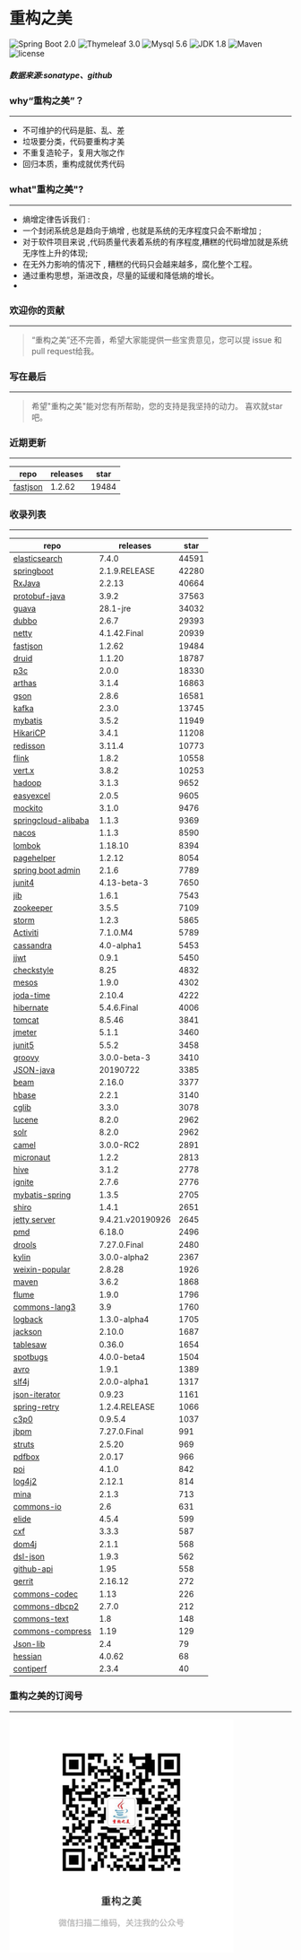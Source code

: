 # 重构之美
![Spring Boot 2.0](https://img.shields.io/badge/Spring%20Boot-2.0-brightgreen.svg)
![Thymeleaf 3.0](https://img.shields.io/badge/Thymeleaf-3.0-yellow.svg)
![Mysql 5.6](https://img.shields.io/badge/Mysql-5.6-blue.svg)
![JDK 1.8](https://img.shields.io/badge/JDK-1.8-brightgreen.svg)
![Maven](https://img.shields.io/badge/Maven-3.5.0-yellowgreen.svg)
![license](https://img.shields.io/badge/license-Apache%202-blue.svg)
##### 数据来源:sonatype、github

### why“重构之美”？
--- 
- 不可维护的代码是脏、乱、差
- 垃圾要分类，代码要重构才美
- 不重复造轮子，复用大咖之作
- 回归本质，重构成就优秀代码


### what"重构之美"?
---
- 熵增定律告诉我们 :
- 一个封闭系统总是趋向于熵增 , 也就是系统的无序程度只会不断增加 ;
- 对于软件项目来说 ,代码质量代表着系统的有序程度,糟糕的代码增加就是系统无序性上升的体现;
- 在无外力影响的情况下 , 糟糕的代码只会越来越多，腐化整个工程。
- 通过重构思想，渐进改良，尽量的延缓和降低熵的增长。
- 


### 欢迎你的贡献
---
> “重构之美”还不完善，希望大家能提供一些宝贵意见，您可以提 issue 和 pull request给我。


### 写在最后
---
> 希望"重构之美"能对您有所帮助，您的支持是我坚持的动力。
> 喜欢就star吧。


### 近期更新
---
repo | releases | star
---|---|---
[fastjson](https://github.com/alibaba/fastjson) | 1.2.62 | 19484

### 收录列表
---
repo | releases | star
---|---|---
[elasticsearch](https://github.com/elastic/elasticsearch) | 7.4.0 | 44591 
[springboot](https://github.com/spring-projects/spring-boot) | 2.1.9.RELEASE | 42280 
[RxJava](https://github.com/ReactiveX/RxJava) | 2.2.13 | 40664 
[protobuf-java](https://github.com/protocolbuffers/protobuf) | 3.9.2 | 37563 
[guava](https://github.com/google/guava) | 28.1-jre | 34032 
[dubbo](https://github.com/apache/incubator-dubbo) | 2.6.7 | 29393 
[netty](https://github.com/netty/netty) | 4.1.42.Final | 20939 
[fastjson](https://github.com/alibaba/fastjson) | 1.2.62 | 19484 
[druid](https://github.com/alibaba/druid) | 1.1.20 | 18787 
[p3c](https://github.com/alibaba/p3c) | 2.0.0 | 18330 
[arthas](https://github.com/alibaba/arthas) | 3.1.4 | 16863 
[gson](https://github.com/google/gson) | 2.8.6 | 16581 
[kafka](https://github.com/apache/kafka) | 2.3.0 | 13745 
[mybatis](https://github.com/mybatis/mybatis-3) | 3.5.2 | 11949 
[HikariCP](https://github.com/brettwooldridge/HikariCP) | 3.4.1 | 11208 
[redisson](https://github.com/redisson/redisson) | 3.11.4 | 10773 
[flink](https://github.com/apache/flink) | 1.8.2 | 10558 
[vert.x](https://github.com/eclipse-vertx/vert.x) | 3.8.2 | 10253 
[hadoop](https://github.com/apache/hadoop) | 3.1.3 | 9652 
[easyexcel](https://github.com/alibaba/easyexcel) | 2.0.5 | 9605 
[mockito](https://github.com/mockito/mockito) | 3.1.0 | 9476 
[springcloud-alibaba](https://github.com/spring-cloud-incubator/spring-cloud-alibaba) | 1.1.3 | 9369 
[nacos](https://github.com/alibaba/nacos) | 1.1.3 | 8590 
[lombok](https://github.com/rzwitserloot/lombok) | 1.18.10 | 8394 
[pagehelper](https://github.com/pagehelper/Mybatis-PageHelper) | 1.2.12 | 8054 
[spring boot admin](https://github.com/codecentric/spring-boot-admin) | 2.1.6 | 7789 
[junit4](https://github.com/junit-team/junit4) | 4.13-beta-3 | 7650 
[jib](https://github.com/GoogleContainerTools/jib) | 1.6.1 | 7543 
[zookeeper](https://github.com/apache/zookeeper) | 3.5.5 | 7109 
[storm](https://github.com/apache/storm) | 1.2.3 | 5865 
[Activiti](https://github.com/Activiti/Activiti) | 7.1.0.M4 | 5789 
[cassandra](https://github.com/apache/cassandra) | 4.0-alpha1 | 5453 
[jjwt](https://github.com/jwtk/jjwt) | 0.9.1 | 5450 
[checkstyle](https://github.com/checkstyle/checkstyle) | 8.25 | 4832 
[mesos](https://github.com/apache/mesos) | 1.9.0 | 4302 
[joda-time](https://github.com/JodaOrg/joda-time) | 2.10.4 | 4222 
[hibernate](https://github.com/hibernate/hibernate-orm) | 5.4.6.Final | 4006 
[tomcat](https://github.com/apache/tomcat) | 8.5.46 | 3841 
[jmeter](https://github.com/apache/jmeter) | 5.1.1 | 3460 
[junit5](https://github.com/junit-team/junit5) | 5.5.2 | 3458 
[groovy](https://github.com/apache/groovy) | 3.0.0-beta-3 | 3410 
[JSON-java](https://github.com/stleary/JSON-java) | 20190722 | 3385 
[beam](https://github.com/apache/beam) | 2.16.0 | 3377 
[hbase](https://github.com/apache/hbase) | 2.2.1 | 3140 
[cglib](https://github.com/cglib/cglib) | 3.3.0 | 3078 
[lucene](https://github.com/apache/lucene-solr) | 8.2.0 | 2962 
[solr](https://github.com/apache/lucene-solr) | 8.2.0 | 2962 
[camel](https://github.com/apache/camel) | 3.0.0-RC2 | 2891 
[micronaut](https://github.com/micronaut-projects/micronaut-core) | 1.2.2 | 2813 
[hive](https://github.com/apache/hive) | 3.1.2 | 2778 
[ignite](https://github.com/apache/ignite) | 2.7.6 | 2776 
[mybatis-spring](https://github.com/mybatis/spring-boot-starter) | 1.3.5 | 2705 
[shiro](https://github.com/apache/shiro) | 1.4.1 | 2651 
[jetty server](https://github.com/eclipse/jetty.project) | 9.4.21.v20190926 | 2645 
[pmd](https://github.com/pmd/pmd) | 6.18.0 | 2496 
[drools](https://github.com/kiegroup/drools) | 7.27.0.Final | 2480 
[kylin](https://github.com/apache/kylin) | 3.0.0-alpha2 | 2367 
[weixin-popular](https://github.com/liyiorg/weixin-popular) | 2.8.28 | 1926 
[maven](https://github.com/apache/maven) | 3.6.2 | 1868 
[flume](https://github.com/apache/flume) | 1.9.0 | 1796 
[commons-lang3](https://github.com/apache/commons-lang) | 3.9 | 1760 
[logback](https://github.com/qos-ch/logback) | 1.3.0-alpha4 | 1705 
[jackson](https://github.com/FasterXML/jackson-core) | 2.10.0 | 1687 
[tablesaw](https://github.com/jtablesaw/tablesaw) | 0.36.0 | 1654 
[spotbugs](https://github.com/spotbugs/spotbugs) | 4.0.0-beta4 | 1504 
[avro](https://github.com/apache/avro) | 1.9.1 | 1389 
[slf4j](https://github.com/qos-ch/slf4j) | 2.0.0-alpha1 | 1317 
[json-iterator](https://github.com/json-iterator/java) | 0.9.23 | 1161 
[spring-retry](https://github.com/spring-projects/spring-retry) | 1.2.4.RELEASE | 1066 
[c3p0](https://github.com/swaldman/c3p0) | 0.9.5.4 | 1037 
[jbpm](https://github.com/kiegroup/jbpm) | 7.27.0.Final | 991 
[struts](https://github.com/apache/struts) | 2.5.20 | 969 
[pdfbox](https://github.com/apache/pdfbox) | 2.0.17 | 966 
[poi](https://github.com/apache/poi) | 4.1.0 | 842 
[log4j2](https://github.com/apache/logging-log4j2) | 2.12.1 | 814 
[mina](https://github.com/apache/mina) | 2.1.3 | 713 
[commons-io](https://github.com/apache/commons-io) | 2.6 | 631 
[elide](https://github.com/yahoo/elide) | 4.5.4 | 599 
[cxf](https://github.com/apache/cxf) | 3.3.3 | 587 
[dom4j](https://github.com/dom4j/dom4j) | 2.1.1 | 568 
[dsl-json](https://github.com/ngs-doo/dsl-json) | 1.9.3 | 562 
[github-api](https://github.com/kohsuke/github-api) | 1.95 | 558 
[gerrit](https://github.com/GerritCodeReview/gerrit) | 2.16.12 | 272 
[commons-codec](https://github.com/apache/commons-codec) | 1.13 | 226 
[commons-dbcp2](https://github.com/apache/commons-dbcp) | 2.7.0 | 212 
[commons-text](https://github.com/apache/commons-text) | 1.8 | 148 
[commons-compress](https://github.com/apache/commons-compress) | 1.19 | 129 
[Json-lib](https://github.com/aalmiray/Json-lib) | 2.4 | 79 
[hessian](https://github.com/ebourg/hessian) | 4.0.62 | 68 
[contiperf](https://github.com/lucaspouzac/contiperf) | 2.3.4 | 40 


### 重构之美的订阅号
---
<img src="https://github.com/jartisan2001/latest/blob/master/Image.jpg" width="400" hegiht="400" align=left />

